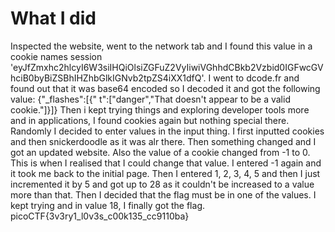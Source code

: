 # What I did
Inspected the website, went to the network tab and I found this value in a cookie names session 'eyJfZmxhc2hlcyI6W3siIHQiOlsiZGFuZ2VyIiwiVGhhdCBkb2Vzbid0IGFwcGVhciB0byBiZSBhIHZhbGlkIGNvb2tpZS4iXX1dfQ'. I went to dcode.fr and found out that it was base64 encoded so I decoded it and got the following value:
{"_flashes":[{" t":["danger","That doesn't appear to be a valid cookie."]}]}
Then i kept trying things and exploring developer tools more and in applications, I found cookies again but nothing special there. Randomly I decided to enter values in the input thing. I first inputted cookies and then snickerdoodle as it was alr there. Then something changed and I got an updated website. Also the value of a cookie changed from -1 to 0. This is when I realised that I could change that value. I entered -1 again and it took me back to the initial page. Then I entered 1, 2, 3, 4, 5 and then I just incremented it by 5 and got up to 28 as it couldn't be increased to a value more than that. Then I decided that the flag must be in one of the values. I kept trying and in value 18, I finally got the flag.
picoCTF{3v3ry1_l0v3s_c00k135_cc9110ba}
